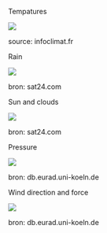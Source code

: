 Tempatures

![](http://tempsreel.infoclimat.net/temperature/europe_now.png)

source: infoclimat.fr


Rain

![](https://api.sat24.com/animated/EU/rainTMC/2/Central%20European%20Standard%20Time/8059100)

bron: sat24.com


Sun and clouds

![](https://api.sat24.com/animated/EU/visual/2/Central%20European%20Standard%20Time/5416358)

bron: sat24.com



Pressure

![](http://db.eurad.uni-koeln.de/prognose/data/aktuell/slv_eur_1h_movd1.gif)

bron: db.eurad.uni-koeln.de


Wind direction and force  

![](http://db.eurad.uni-koeln.de/prognose/data/aktuell/sto_cen_1h_movd1.gif)

bron: db.eurad.uni-koeln.de
